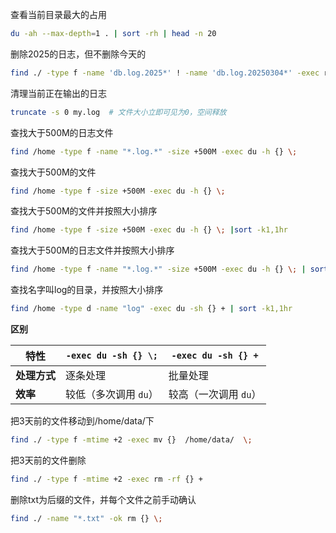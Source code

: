 





查看当前目录最大的占用



```bash
du -ah --max-depth=1 . | sort -rh | head -n 20
```





删除2025的日志，但不删除今天的



```bash
find ./ -type f -name 'db.log.2025*' ! -name 'db.log.20250304*' -exec rm {} +
```



清理当前正在输出的日志

```bash
truncate -s 0 my.log  # 文件大小立即可见为0，空间释放
```



查找大于500M的日志文件

```bash
find /home -type f -name "*.log.*" -size +500M -exec du -h {} \;
```

查找大于500M的文件

```bash
find /home -type f -size +500M -exec du -h {} \;
```

查找大于500M的文件并按照大小排序

```bash
find /home -type f -size +500M -exec du -h {} \; |sort -k1,1hr
```

查找大于500M的日志文件并按照大小排序

```bash
find /home -type f -name "*.log.*" -size +500M -exec du -h {} \; | sort -k1,1hr
```

查找名字叫log的目录，并按照大小排序

```bash
find /home -type d -name "log" -exec du -sh {} + | sort -k1,1hr
```





**区别**

| 特性         | `-exec du -sh {} \;`  | `-exec du -sh {} +`   |
| ------------ | --------------------- | --------------------- |
| **处理方式** | 逐条处理              | 批量处理              |
| **效率**     | 较低（多次调用 `du`） | 较高（一次调用 `du`） |



把3天前的文件移动到/home/data/下

```bash
find ./ -type f -mtime +2 -exec mv {}  /home/data/  \;
```

把3天前的文件删除

```bash
find ./ -type f -mtime +2 -exec rm -rf {} + 
```

删除txt为后缀的文件，并每个文件之前手动确认

```bash
find ./ -name "*.txt" -ok rm {} \;
```

